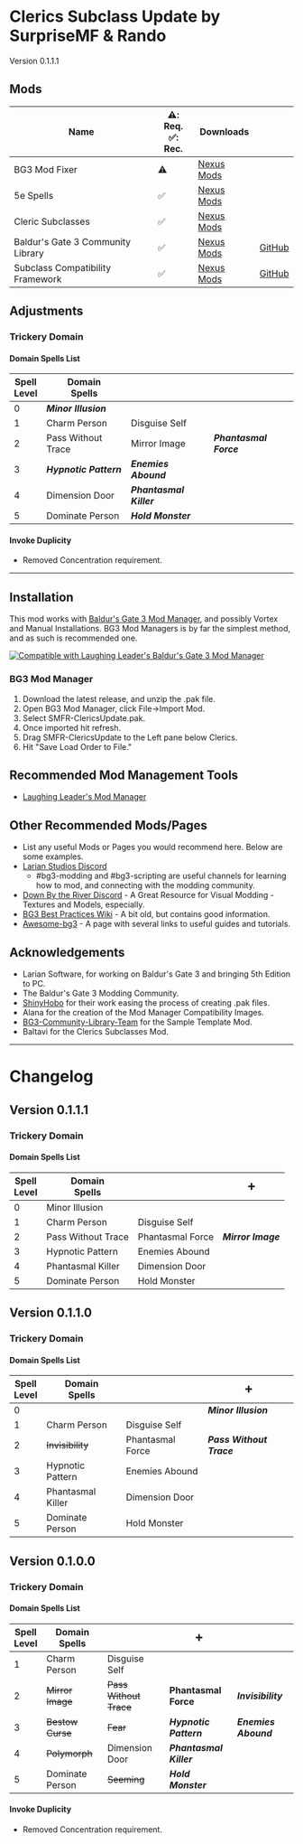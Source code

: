 
# Clerics Subclass Update by SurpriseMF & Rando

Version 0.1.1.1

## Mods

| Name | ⚠️: Req. <br> ✅: Rec. | Downloads |  |
| - | -| - | - |
| BG3 Mod Fixer | ⚠️ |[Nexus Mods](https://www.nexusmods.com/baldursgate3/mods/141) | | 
| 5e Spells | ✅ |[Nexus Mods](https://www.nexusmods.com/baldursgate3/mods/125) |
| Cleric Subclasses | ✅ |[Nexus Mods](https://www.nexusmods.com/baldursgate3/mods/432) |
| Baldur's Gate 3 Community Library | ✅  | [Nexus Mods](https://www.nexusmods.com/baldursgate3/mods/1333) | [GitHub](https://github.com/BG3-Community-Library-Team/BG3-Community-Library) |
| Subclass Compatibility Framework | ✅ | [Nexus Mods](https://www.nexusmods.com/baldursgate3/mods/1933) | [GitHub](https://github.com/BG3-Community-Library-Team/BG3-Subclass-Compatibility-Framework) |


## Adjustments

### Trickery Domain

#### Domain Spells List

| Spell <br> Level  | Domain <br> Spells |  |  |  
| - | - | - | - |
| 0 | ___Minor Illusion___ |
| 1 | Charm Person | Disguise Self | 
| 2 | Pass Without Trace |  Mirror Image | ___Phantasmal Force___ |
| 3 | ___Hypnotic Pattern___ | ___Enemies Abound___ |
| 4 |  Dimension Door | ___Phantasmal Killer___ |
| 5 | Dominate Person | ___Hold Monster___ |

#### Invoke Duplicity
- Removed Concentration requirement.

---

## Installation
This mod works with [Baldur's Gate 3 Mod Manager](https://github.com/LaughingLeader/BG3ModManager), and possibly Vortex and Manual
Installations. BG3 Mod Managers is by far the simplest method, and as such is recommended one.

[![Compatible with Laughing Leader's Baldur's Gate 3 Mod Manager](https://i.imgur.com/qtdx2Yq.png)](https://github.com/LaughingLeader/BG3ModManager)

### BG3 Mod Manager
1. Download the latest release, and unzip the .pak file.
2. Open BG3 Mod Manager, click File->Import Mod.
3. Select SMFR-ClericsUpdate.pak.
5. Once imported hit refresh.
6. Drag SMFR-ClericsUpdate to the Left pane below Clerics.
8. Hit "Save Load Order to File."

## Recommended Mod Management Tools
- [Laughing Leader's Mod Manager](https://github.com/LaughingLeader/BG3ModManager)

## Other Recommended Mods/Pages
- List any useful Mods or Pages you would recommend here. Below are some examples.
- [Larian Studios Discord](https://discord.com/invite/larianstudios)
  - #bg3-modding and #bg3-scripting are useful channels for learning how to mod, and connecting with the modding community.
- [Down By the River Discord](https://discord.gg/JnPcvGr) - A Great Resource for Visual Modding - Textures and Models, especially.
- [BG3 Best Practices Wiki](https://github.com/Baldurs-Gate-3-modders/Best-Practices-Wiki/wiki) - A bit old, but contains good information.
- [Awesome-bg3](https://github.com/bg3mods/awesome-bg3) - A page with several links to useful guides and tutorials.

## Acknowledgements
- Larian Software, for working on Baldur's Gate 3 and bringing 5th Edition to PC.
- The Baldur's Gate 3 Modding Community.
- [ShinyHobo](https://github.com/ShinyHobo) for their work easing the process of creating .pak files.
- Alana for the creation of the Mod Manager Compatibility Images.
- [BG3-Community-Library-Team](https://github.com/BG3-Community-Library-Team) for the Sample Template Mod.
- Baltavi for the Clerics Subclasses Mod.

---

# Changelog

## Version 0.1.1.1

### Trickery Domain

#### Domain Spells List

| Spell <br> Level  | Domain <br> Spells  | | ➕ |
| - | - | - | - |
| 0 | Minor Illusion |
| 1 | Charm Person | Disguise Self |
| 2 | Pass Without Trace | Phantasmal Force | ___Mirror Image___ |
| 3 | Hypnotic Pattern | Enemies Abound |
| 4 | Phantasmal Killer | Dimension Door |
| 5 | Dominate Person | Hold Monster |

## Version 0.1.1.0

### Trickery Domain

#### Domain Spells List

| Spell <br> Level  | Domain <br> Spells  | | ➕ |
| - | - | - | - |
| 0 | ||___Minor Illusion___ |
| 1 | Charm Person | Disguise Self |
| 2 | ~~Invisibility~~  | Phantasmal Force | ___Pass Without Trace___ |
| 3 | Hypnotic Pattern | Enemies Abound |
| 4 | Phantasmal Killer | Dimension Door |
| 5 | Dominate Person | Hold Monster |


## Version 0.1.0.0

### Trickery Domain

#### Domain Spells List

| Spell <br> Level  | Domain <br> Spells  | | ➕ | |
| - | - | - | - | - |
| 1 | Charm Person | Disguise Self |
| 2 | ~~Mirror Image~~  | ~~Pass Without Trace~~ | __Phantasmal Force__ | ___Invisibility___ |
| 3 | ~~Bestow Curse~~ | ~~Fear~~ | ___Hypnotic Pattern___ | ___Enemies Abound___ |
| 4 | ~~Polymorph~~  | Dimension Door | ___Phantasmal Killer___ |
| 5 | Dominate Person | ~~Seeming~~ | ___Hold Monster___ |

#### Invoke Duplicity
- Removed Concentration requirement.